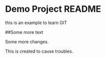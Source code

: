 # Demo Project README

this is an example to learn GIT

##Some more text

Some more changes. 

This is created to cause troubles.
